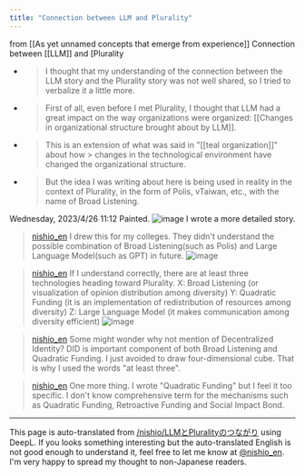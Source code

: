 ```yaml
---
title: "Connection between LLM and Plurality"
---
```


from  [[As yet unnamed concepts that emerge from experience]]
Connection between [[LLM]] and [Plurality
- > I thought that my understanding of the connection between the LLM story and the Plurality story was not well shared, so I tried to verbalize it a little more.
- > First of all, even before I met Plurality, I thought that LLM had a great impact on the way organizations were organized: [[Changes in organizational structure brought about by LLM]].
- >  This is an extension of what was said in "[[teal organization]]" about how > changes in the technological environment have changed the organizational structure.
- >  But the idea I was writing about here is being used in reality in the context of Plurality, in the form of Polis, vTaiwan, etc., with the name of Broad Listening.

Wednesday, 2023/4/26 11:12
Painted.
![image](https://gyazo.com/5dba16062ee204d9d29d4bf8e5863bee/thumb/1000)
I wrote a more detailed story.
> [nishio_en](https://twitter.com/nishio_en/status/1651044245158125568) I drew this for my colleges. They didn't understand the possible combination of Broad Listening(such as Polis) and Large Language Model(such as GPT) in future.
>  ![image](https://pbs.twimg.com/media/Fumv_SOaYAAEckV?format=jpg&name=medium#.png)

> [nishio_en](https://twitter.com/nishio_en/status/1651052732571328512/photo/1) If I understand correctly, there are at least three technologies heading toward Plurality.
>  X: Broad Listening (or visualization of opinion distribution among diversity)
>  Y: Quadratic Funding (it is an implementation of redistribution of resources among diversity)
>  Z: Large Language Model (it makes communication among diversity efficient)
>  ![image](https://pbs.twimg.com/media/Fum2zLaakAAlYBh?format=jpg&name=medium#.png)

> [nishio_en](https://twitter.com/nishio_en/status/1651053746665971713) Some might wonder why not mention of Decentralized Identity? DID is important component of both Broad Listening and Quadratic Funding. I just avoided to draw four-dimensional cube. That is why I used the words "at least three".

> [nishio_en](https://twitter.com/nishio_en/status/1651065863725002752) One more thing. I wrote "Quadratic Funding" but I feel it too specific. I don't know comprehensive term for the mechanisms such as Quadratic Funding, Retroactive Funding and Social Impact Bond.


---
This page is auto-translated from [/nishio/LLMとPluralityのつながり](https://scrapbox.io/nishio/LLMとPluralityのつながり) using DeepL. If you looks something interesting but the auto-translated English is not good enough to understand it, feel free to let me know at [@nishio_en](https://twitter.com/nishio_en). I'm very happy to spread my thought to non-Japanese readers.